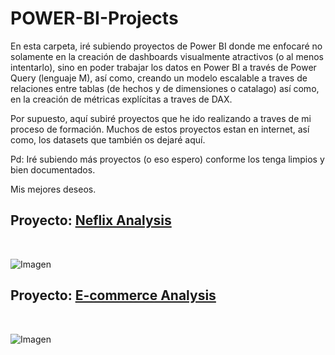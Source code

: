 # POWER-BI-Projects

En esta carpeta, iré subiendo proyectos de Power BI donde me enfocaré no solamente en la creación de dashboards visualmente atractivos (o al menos intentarlo), sino
en poder trabajar los datos en Power BI a través de Power Query (lenguaje M), así como, creando un modelo escalable a traves de relaciones entre tablas (de hechos y de
dimensiones o catalago) así como, en la creación de métricas explícitas a traves de DAX.

Por supuesto, aquí subiré proyectos que he ido realizando a traves de mi proceso de formación. Muchos de estos proyectos estan en internet, así como, los datasets que
también os dejaré aquí. 

Pd: Iré subiendo más proyectos (o eso espero) conforme los tenga limpios y bien documentados.

Mis mejores deseos.


## Proyecto: [Neflix Analysis](https://github.com/StatisticsWithJIMP/POWER-BI/blob/main/Proyecto_Netflix/PT_NF.jpg)
<br>

![Imagen](https://github.com/StatisticsWithJIMP/POWER-BI/blob/main/Proyecto_Netflix/NF_DB.jpg)

## Proyecto: [E-commerce Analysis](https://github.com/StatisticsWithJIMP/POWER-BI/tree/main/Proyecto_Ecommerce_Time)
<br>

![Imagen](https://github.com/StatisticsWithJIMP/POWER-BI/blob/main/Proyecto_Ecommerce/PT_WB.jpg)
